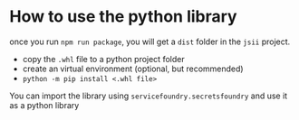# How to use the python library

once you run `npm run package`, you will get a `dist` folder in the `jsii` project.

* copy the `.whl` file to a python project folder
* create an virtual environment \(optional, but recommended\)
* `python -m pip install <.whl file>`

You can import the library using `servicefoundry.secretsfoundry` and use it as a python library

